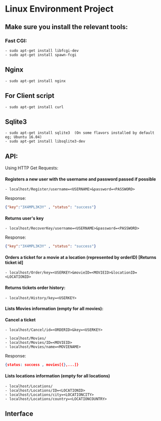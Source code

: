 # Linux Environment Project

## Make sure you install the relevant tools:

### Fast CGI:
```
- sudo apt-get install libfcgi-dev
- sudo apt-get install spawn-fcgi
```

## Nginx
```
- sudo apt-get install nginx
```

## For Client script
```
- sudo apt-get install curl
```

## Sqlite3
```
- sudo apt-get install sqlite3  (On some flavors installed by default eg; Ubuntu 16.04)
- sudo apt-get install libsqlite3-dev
```



## API:

Using HTTP Get Requests:

#### Registers a new user with the username and password passed if possible
```
- localhost/Register/username=<USERNAME>&password=<PASSWORD>
```
Response:
```json
{"key":"3X4MPL3K3Y" , "status": "success"}
```

#### Returns user's key
```
- localhost/RecoverKey/username=<USERNAME>&password=<PASSWORD>
```

Response:
```json
{"key":"3X4MPL3K3Y" , "status": "success"}
```

#### Orders a ticket for a movie at a location (represented by orderID) [Returns ticket id]
```
- localhost/Order/key=<USERKEY>&movieID=<MOVIEID>&locationID=<LOCATIONID>
```



#### Returns tickets order history:
```
- localhost/History/key=<USERKEY>
```


#### Lists Movies information (empty for all movies):
#### Cancel a ticket
```
- localhost/Cancel/id=<ORDERID>&key=<USERKEY>
```
```
- localhost/Movies/
- localhost/Movies/ID=<MOVIEID>
- localhost/Movies/name=<MOVIENAME>

```
Response:
```json
{status: success , movies[{},...]}
```

#### Lists locations information (empty for all locations)
```
- localhost/Locations/
- localhost/Locations/ID=<LOCATIONID>
- localhost/Locations/city=<LOCATIONCITY>
- localhost/Locations/country=<LOCATIONCOUNTRY>
```

## Interface
